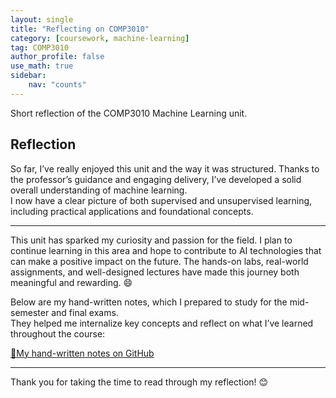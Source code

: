 ```yaml
---
layout: single
title: "Reflecting on COMP3010"
category: [coursework, machine-learning]
tag: COMP3010
author_profile: false
use_math: true
sidebar:
    nav: "counts"
---
```


Short reflection of the COMP3010 Machine Learning unit.

## Reflection

So far, I’ve really enjoyed this unit and the way it was structured. Thanks to the professor’s guidance and engaging delivery, I’ve developed a solid overall understanding of machine learning. <br>
I now have a clear picture of both supervised and unsupervised learning, including practical applications and foundational concepts.

---

This unit has sparked my curiosity and passion for the field. I plan to continue learning in this area and hope to contribute to AI technologies that can make a positive impact on the future. The hands-on labs, real-world assignments, and well-designed lectures have made this journey both meaningful and rewarding. 😄 <br>

Below are my hand-written notes, which I prepared to study for the mid-semester and final exams. <br>
They helped me internalize key concepts and reflect on what I’ve learned throughout the course:

<a href="https://github.com/Dae-Y/bleve-ml-models/blob/main/hand_notes/01.jpg">📝My hand-written notes on GitHub</a>

---

Thank you for taking the time to read through my reflection! 😊
